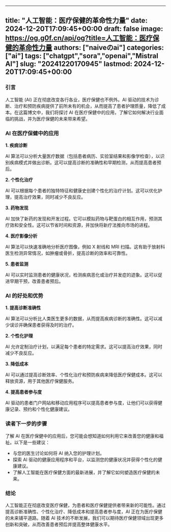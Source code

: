 
---
title: "人工智能：医疗保健的革命性力量"
date: 2024-12-20T17:09:45+00:00
draft: false
image: https://og.g0f.cn/api/og?title=人工智能：医疗保健的革命性力量
authors: ["naiveのai"]
categories: ["ai"]
tags: ["chatgpt","sora","openai","Mistral AI"]
slug: "20241220170945"
lastmod: 2024-12-20T17:09:45+00:00
---
### 引言

人工智能 (AI) 正在彻底改变各行各业，医疗保健也不例外。AI 驱动的技术为诊断、治疗和预防疾病提供了前所未有的机会，从而提高了患者护理质量，降低了成本。在这篇博文中，我们将探讨 AI 在医疗保健中的应用，了解它如何解决行业面临的挑战，并为医疗保健的未来带来希望。

### AI 在医疗保健中的应用

**1. 疾病诊断**

AI 算法可以分析大量医疗数据（包括患者病历、实验室结果和影像学检查），以识别疾病模式并做出诊断。这可以提高诊断的准确性和早期检测，从而提高患者预后。

**2. 个性化治疗**

AI 可以根据每个患者的独特特征和健康史创建个性化的治疗计划。这可以优化护理，提高治疗效果，同时减少不良反应。

**3. 药物发现**

AI 加快了新药的发现和开发过程。它可以模拟药物与靶蛋白的相互作用，预测其疗效和安全性。这可以节省时间和资源，并加快将新疗法推向市场的进程。

**4. 医疗影像分析**

AI 算法可以快速准确地分析医疗图像，例如 X 射线和 MRI 扫描。这有助于放射科医生检测异常情况，如肿瘤或骨折，提高诊断的效率和可靠性。

**5. 患者监测**

AI 可以实时监测患者的健康状况，检测疾病恶化或治疗并发症的迹象。这可以促进早期干预，改善患者预后。

### AI 的好处和优势

**1. 提高诊断准确性**

AI 算法可以分析比人类医生更多的数据，从而提高疾病诊断的准确性。这可以减少误诊并确保患者获得及时的治疗。

**2. 个性化护理**

AI 允许定制治疗计划，以满足每个患者的特定需求。这可以提高治疗效果，同时减少不良反应。

**3. 降低成本**

AI 可以通过提高诊断效率、个性化治疗和预防疾病来降低医疗保健成本。这可以释放资源，用于其他医疗保健服务。

**4. 提高患者参与度**

AI 驱动的患者门户网站和移动应用程序可以提高患者参与度，让他们可以获得健康记录、预约和个性化健康建议。

### 读者下一步的步骤

了解 AI 在医疗保健中的应用后，您可能会想知道如何利用它来改善您的健康和福祉。以下是一些建议：

- 与您的医生讨论如何将 AI 纳入您的护理计划。
- 探索 AI 驱动的健康应用程序和平台，以监测您的健康状况并获得个性化的健康建议。
- 了解人工智能在医疗保健方面的最新进展，并了解它如何塑造医疗保健的未来。

### 结论

人工智能正在彻底改变医疗保健，为患者和医疗保健提供者带来新的可能性。通过提高诊断准确性、个性化治疗、降低成本和提高患者参与度，AI 正在为医疗保健的未来铺平道路。随着 AI 技术的不断发展，我们可以期待医疗保健领域出现更多创新和突破，从而改善患者预后并提高整体健康水平。